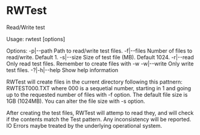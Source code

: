 # RWTest
Read/Write test

Usage: rwtest [options]

Options:
  -p|--path <path>    Path to read/write test files.
  -f|--files <files>  Number of files to read/write. Default 1.
  -s|--size <size>    Size of test file (MB). Default 1024.
  -r|--read           Only read test files. Remember to create files with -w
  -w|--write          Only write test files.
  -?|-h|--help        Show help information

RWTest will create files in the current directory following this pattnern: RWTEST000.TXT where 000 is a sequetial number, 
starting in 1 and going up to the requested number of files with -f option. 
The default file size is 1GB (1024MB). You can alter the file size with -s option.

After creating the test files, RWTest will attemp to read they, and will check if the contents match the Test pattern. 
Any inconsistency will be reported. IO Errors maybe treated by the underlying operational system.

